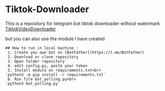 # Tiktok-Downloader
This is a repository for telegram bot tiktok downloader without watermark [TiktokVideoDownloader](t.me/smtiktokdownloaderbot)

but you can also use the module I have created 
```
## How to run in local machine :
 1. Create you own bot on [BotFather](https://t.me/BotFather)
 2. Download or clone repository
 3. Open folder repository
 4. edit config.py, paste your token
 5. Install module on requirements.txt<br>
`python3 -m pip install -r requirements.txt`
 6. Run file bot_polling.py<br>
`python3 bot_polling.py`
